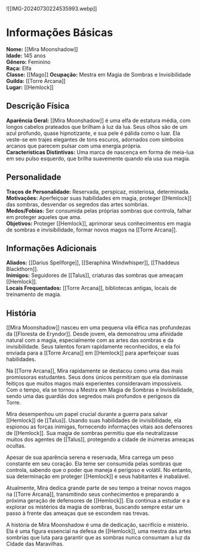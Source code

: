 ![[IMG-20240730224535993.webp]]

# Informações Básicas
**Nome:** [[Mira Moonshadow]]  
**Idade:** 145 anos  
**Gênero:** Feminino  
**Raça:** Elfa  
**Classe:** [[Mago]]
**Ocupação:** Mestra em Magia de Sombras e Invisibilidade  
**Guilda:** [[Torre Arcana]]  
**Lugar:** [[Hemlock]]

## Descrição Física
**Aparência Geral:** [[Mira Moonshadow]] é uma elfa de estatura média, com longos cabelos prateados que brilham à luz da lua. Seus olhos são de um azul profundo, quase hipnotizante, e sua pele é pálida como o luar. Ela veste-se em trajes elegantes de tons escuros, adornados com símbolos arcanos que parecem pulsar com uma energia própria.  
**Características Distintivas:** Uma marca de nascença em forma de meia-lua em seu pulso esquerdo, que brilha suavemente quando ela usa sua magia.

## Personalidade
**Traços de Personalidade:** Reservada, perspicaz, misteriosa, determinada.  
**Motivações:** Aperfeiçoar suas habilidades em magia, proteger [[Hemlock]] das sombras, desvendar os segredos das artes sombrias.  
**Medos/Fobias:** Ser consumida pelas próprias sombras que controla, falhar em proteger aqueles que ama.  
**Objetivos:** Proteger [[Hemlock]], aprimorar seus conhecimentos em magia de sombras e invisibilidade, formar novos magos na [[Torre Arcana]].

## Informações Adicionais
**Aliados:** [[Darius Spellforge]], [[Seraphina Windwhisper]], [[Thaddeus Blackthorn]].  
**Inimigos:** Seguidores de [[Talus]], criaturas das sombras que ameaçam [[Hemlock]].  
**Locais Frequentados:** [[Torre Arcana]], bibliotecas antigas, locais de treinamento de magia.

## História
[[Mira Moonshadow]] nasceu em uma pequena vila élfica nas profundezas da [[Floresta de Eryndor]]. Desde jovem, ela demonstrou uma afinidade natural com a magia, especialmente com as artes das sombras e da invisibilidade. Seus talentos foram rapidamente reconhecidos, e ela foi enviada para a [[Torre Arcana]] em [[Hemlock]] para aperfeiçoar suas habilidades.

Na [[Torre Arcana]], Mira rapidamente se destacou como uma das mais promissoras estudantes. Seus dons únicos permitiram que ela dominasse feitiços que muitos magos mais experientes consideravam impossíveis. Com o tempo, ela se tornou a Mestra em Magia de Sombras e Invisibilidade, sendo uma das guardiãs dos segredos mais profundos e perigosos da Torre.

Mira desempenhou um papel crucial durante a guerra para salvar [[Hemlock]] de [[Talus]]. Usando suas habilidades de invisibilidade, ela espionou as forças inimigas, fornecendo informações vitais aos defensores de [[Hemlock]]. Sua magia de sombras permitiu que ela neutralizasse muitos dos agentes de [[Talus]], protegendo a cidade de inúmeras ameaças ocultas.

Apesar de sua aparência serena e reservada, Mira carrega um peso constante em seu coração. Ela teme ser consumida pelas sombras que controla, sabendo que o poder que maneja é perigoso e volátil. No entanto, sua determinação em proteger [[Hemlock]] e seus habitantes é inabalável.

Atualmente, Mira dedica grande parte de seu tempo a treinar novos magos na [[Torre Arcana]], transmitindo seus conhecimentos e preparando a próxima geração de defensores de [[Hemlock]]. Ela continua a estudar e a explorar os mistérios da magia de sombras, buscando sempre estar um passo à frente das ameaças que se escondem nas trevas.

A história de Mira Moonshadow é uma de dedicação, sacrifício e mistério. Ela é uma figura essencial na defesa de [[Hemlock]], uma mestra das artes sombrias que luta para garantir que as sombras nunca consumam a luz da Cidade das Maravilhas.